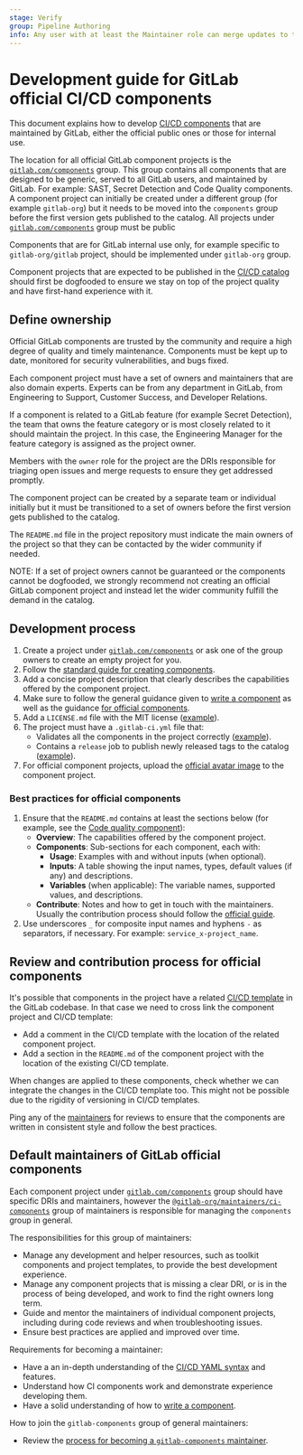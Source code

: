 ```yaml
---
stage: Verify
group: Pipeline Authoring
info: Any user with at least the Maintainer role can merge updates to this content. For details, see https://docs.gitlab.com/ee/development/development_processes.html#development-guidelines-review.
---
```


# Development guide for GitLab official CI/CD components

This document explains how to develop [CI/CD components](../../ci/components/index.md) that are maintained by GitLab, either the official public ones or those for internal use.

The location for all official GitLab component projects is the [`gitlab.com/components`](https://gitlab.com/components) group.
This group contains all components that are designed to be generic, served to all GitLab users, and maintained by GitLab.
For example: SAST, Secret Detection and Code Quality components.
A component project can initially be created under a different group (for example `gitlab-org`)
but it needs to be moved into the `components` group before the first version gets published to the catalog. All projects under [`gitlab.com/components`](https://gitlab.com/components) group must be public

Components that are for GitLab internal use only, for example specific to `gitlab-org/gitlab` project, should be
implemented under `gitlab-org` group.

Component projects that are expected to be published in the [CI/CD catalog](../../ci/components/index.md#cicd-catalog)
should first be dogfooded to ensure we stay on top of the project quality and have first-hand
experience with it.

## Define ownership

Official GitLab components are trusted by the community and require a high degree of quality and timely maintenance.
Components must be kept up to date, monitored for security vulnerabilities, and bugs fixed.

Each component project must have a set of owners and maintainers that are also domain experts.
Experts can be from any department in GitLab, from Engineering to Support, Customer Success, and Developer Relations.

If a component is related to a GitLab feature (for example Secret Detection), the team that owns the
feature category or is most closely related to it should maintain the project.
In this case, the Engineering Manager for the feature category is assigned as the project owner.

Members with the `owner` role for the project are the DRIs responsible for triaging open issues and merge requests to ensure they get addressed promptly.

The component project can be created by a separate team or individual initially but it must be transitioned
to a set of owners before the first version gets published to the catalog.

The `README.md` file in the project repository must indicate the main owners of the project so that
they can be contacted by the wider community if needed.

NOTE:
If a set of project owners cannot be guaranteed or the components cannot be dogfooded, we strongly recommend
not creating an official GitLab component project and instead let the wider community fulfill the demand
in the catalog.

## Development process

1. Create a project under [`gitlab.com/components`](https://gitlab.com/components)
   or ask one of the group owners to create an empty project for you.
1. Follow the [standard guide for creating components](../../ci/components/index.md).
1. Add a concise project description that clearly describes the capabilities offered by the component project.
1. Make sure to follow the general guidance given to [write a component](../../ci/components/index.md#write-a-component) as well as
   the guidance [for official components](#best-practices-for-official-components).
1. Add a `LICENSE.md` file with the MIT license ([example](https://gitlab.com/components/ruby/-/blob/d8db5288b01947e8a931d8d1a410befed69325a7/LICENSE.md)).
1. The project must have a `.gitlab-ci.yml` file that:
   - Validates all the components in the project correctly
     ([example](https://gitlab.com/components/secret-detection/-/blob/646d0fcbbf3c2a3e4b576f1884543c874041c633/.gitlab-ci.yml#L11-23)).
   - Contains a `release` job to publish newly released tags to the catalog
     ([example](https://gitlab.com/components/secret-detection/-/blob/646d0fcbbf3c2a3e4b576f1884543c874041c633/.gitlab-ci.yml#L50-58)).
1. For official component projects, upload the [official avatar image](https://gitlab.com/gitlab-org/gitlab/-/blob/master/doc/development/cicd/img/avatar_component_project_v16_8.png) to the component project.

### Best practices for official components

1. Ensure that the `README.md` contains at least the sections below (for example, see the [Code quality component](https://gitlab.com/components/code-quality)):
   - **Overview**: The capabilities offered by the component project.
   - **Components**: Sub-sections for each component, each with:
     - **Usage**: Examples with and without inputs (when optional).
     - **Inputs**: A table showing the input names, types, default values (if any) and descriptions.
     - **Variables** (when applicable): The variable names, supported values, and descriptions.
   - **Contribute**: Notes and how to get in touch with the maintainers.
     Usually the contribution process should follow the [official guide](../../ci/components/index.md).
1. Use underscores `_` for composite input names and hyphens `-` as separators, if necessary. For example: `service_x-project_name`.

## Review and contribution process for official components

It's possible that components in the project have a related [CI/CD template](templates.md) in the GitLab codebase.
In that case we need to cross link the component project and CI/CD template:

- Add a comment in the CI/CD template with the location of the related component project.
- Add a section in the `README.md` of the component project with the location of the existing CI/CD template.

When changes are applied to these components, check whether we can integrate the changes in the CI/CD template too.
This might not be possible due to the rigidity of versioning in CI/CD templates.

Ping any of the [maintainers](#default-maintainers-of-gitlab-official-components)
for reviews to ensure that the components are written in consistent style and follow the best practices.

## Default maintainers of GitLab official components

Each component project under [`gitlab.com/components`](https://gitlab.com/components) group should
have specific DRIs and maintainers, however the [`@gitlab-org/maintainers/ci-components`](https://gitlab.com/groups/gitlab-org/maintainers/ci-components/-/group_members?with_inherited_permissions=exclude)
group of maintainers is responsible for managing the `components` group in general.

The responsibilities for this group of maintainers:

- Manage any development and helper resources, such as toolkit components and project templates, to provide the best development experience.
- Manage any component projects that is missing a clear DRI, or is in the process of being developed, and work to find the right owners long term.
- Guide and mentor the maintainers of individual component projects, including during code reviews and when troubleshooting issues.
- Ensure best practices are applied and improved over time.

Requirements for becoming a maintainer:

- Have a an in-depth understanding of the [CI/CD YAML syntax](../../ci/yaml/index.md) and features.
- Understand how CI components work and demonstrate experience developing them.
- Have a solid understanding of how to [write a component](../../ci/components/index.md#write-a-component).

How to join the `gitlab-components` group of general maintainers:

- Review the [process for becoming a `gitlab-components` maintainer](https://handbook.gitlab.com/handbook/engineering/workflow/code-review/#project-maintainer-process-for-gitlab-components).
